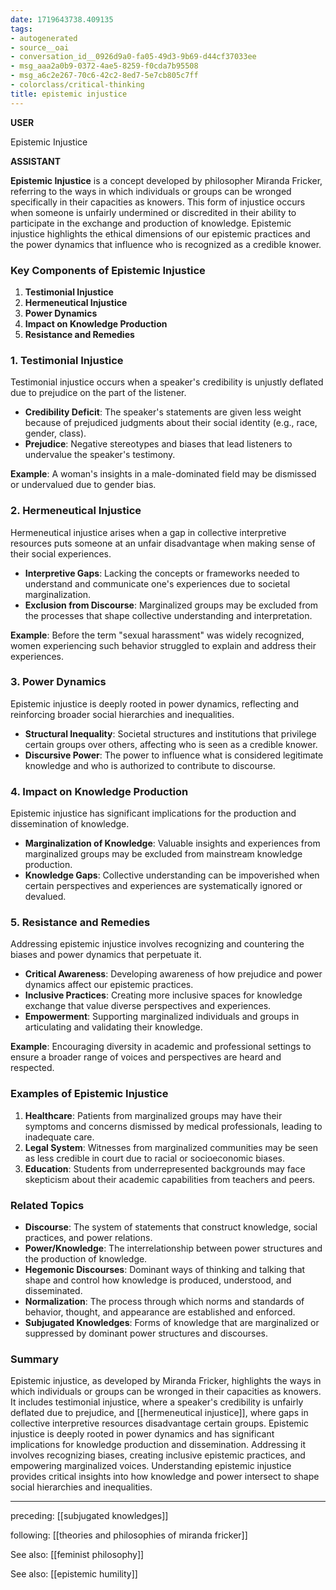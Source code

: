 ```yaml
---
date: 1719643738.409135
tags:
- autogenerated
- source__oai
- conversation_id__0926d9a0-fa05-49d3-9b69-d44cf37033ee
- msg_aaa2a0b9-0372-4ae5-8259-f0cda7b95508
- msg_a6c2e267-70c6-42c2-8ed7-5e7cb805c7ff
- colorclass/critical-thinking
title: epistemic injustice
---
```


**USER**

Epistemic Injustice


**ASSISTANT**

**Epistemic Injustice** is a concept developed by philosopher Miranda Fricker, referring to the ways in which individuals or groups can be wronged specifically in their capacities as knowers. This form of injustice occurs when someone is unfairly undermined or discredited in their ability to participate in the exchange and production of knowledge. Epistemic injustice highlights the ethical dimensions of our epistemic practices and the power dynamics that influence who is recognized as a credible knower.

### Key Components of Epistemic Injustice

1. **Testimonial Injustice**
2. **Hermeneutical Injustice**
3. **Power Dynamics**
4. **Impact on Knowledge Production**
5. **Resistance and Remedies**

### 1. Testimonial Injustice

Testimonial injustice occurs when a speaker's credibility is unjustly deflated due to prejudice on the part of the listener.

- **Credibility Deficit**: The speaker's statements are given less weight because of prejudiced judgments about their social identity (e.g., race, gender, class).
- **Prejudice**: Negative stereotypes and biases that lead listeners to undervalue the speaker's testimony.

**Example**: A woman's insights in a male-dominated field may be dismissed or undervalued due to gender bias.

### 2. Hermeneutical Injustice

Hermeneutical injustice arises when a gap in collective interpretive resources puts someone at an unfair disadvantage when making sense of their social experiences.

- **Interpretive Gaps**: Lacking the concepts or frameworks needed to understand and communicate one's experiences due to societal marginalization.
- **Exclusion from Discourse**: Marginalized groups may be excluded from the processes that shape collective understanding and interpretation.

**Example**: Before the term "sexual harassment" was widely recognized, women experiencing such behavior struggled to explain and address their experiences.

### 3. Power Dynamics

Epistemic injustice is deeply rooted in power dynamics, reflecting and reinforcing broader social hierarchies and inequalities.

- **Structural Inequality**: Societal structures and institutions that privilege certain groups over others, affecting who is seen as a credible knower.
- **Discursive Power**: The power to influence what is considered legitimate knowledge and who is authorized to contribute to discourse.

### 4. Impact on Knowledge Production

Epistemic injustice has significant implications for the production and dissemination of knowledge.

- **Marginalization of Knowledge**: Valuable insights and experiences from marginalized groups may be excluded from mainstream knowledge production.
- **Knowledge Gaps**: Collective understanding can be impoverished when certain perspectives and experiences are systematically ignored or devalued.

### 5. Resistance and Remedies

Addressing epistemic injustice involves recognizing and countering the biases and power dynamics that perpetuate it.

- **Critical Awareness**: Developing awareness of how prejudice and power dynamics affect our epistemic practices.
- **Inclusive Practices**: Creating more inclusive spaces for knowledge exchange that value diverse perspectives and experiences.
- **Empowerment**: Supporting marginalized individuals and groups in articulating and validating their knowledge.

**Example**: Encouraging diversity in academic and professional settings to ensure a broader range of voices and perspectives are heard and respected.

### Examples of Epistemic Injustice

1. **Healthcare**: Patients from marginalized groups may have their symptoms and concerns dismissed by medical professionals, leading to inadequate care.
2. **Legal System**: Witnesses from marginalized communities may be seen as less credible in court due to racial or socioeconomic biases.
3. **Education**: Students from underrepresented backgrounds may face skepticism about their academic capabilities from teachers and peers.

### Related Topics

- **Discourse**: The system of statements that construct knowledge, social practices, and power relations.
- **Power/Knowledge**: The interrelationship between power structures and the production of knowledge.
- **Hegemonic Discourses**: Dominant ways of thinking and talking that shape and control how knowledge is produced, understood, and disseminated.
- **Normalization**: The process through which norms and standards of behavior, thought, and appearance are established and enforced.
- **Subjugated Knowledges**: Forms of knowledge that are marginalized or suppressed by dominant power structures and discourses.

### Summary

Epistemic injustice, as developed by Miranda Fricker, highlights the ways in which individuals or groups can be wronged in their capacities as knowers. It includes testimonial injustice, where a speaker's credibility is unfairly deflated due to prejudice, and [[hermeneutical injustice]], where gaps in collective interpretive resources disadvantage certain groups. Epistemic injustice is deeply rooted in power dynamics and has significant implications for knowledge production and dissemination. Addressing it involves recognizing biases, creating inclusive epistemic practices, and empowering marginalized voices. Understanding epistemic injustice provides critical insights into how knowledge and power intersect to shape social hierarchies and inequalities.


---

preceding: [[subjugated knowledges]]  


following: [[theories and philosophies of miranda fricker]]

See also: [[feminist philosophy]]


See also: [[epistemic humility]]